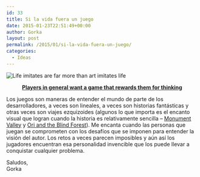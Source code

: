 ```yaml
---
id: 33
title: Si la vida fuera un juego
date: 2015-01-23T22:51:49+00:00
author: Gorka
layout: post
permalink: /2015/01/si-la-vida-fuera-un-juego/
categories:
  - Ideas
---
```

<img src="/public/img/2015/01/life-imitates-are-far-more-than-art-imitates-life-300x225.jpg" alt="Life imitates are far more than art imitates life" srcset="/public/img/2015/01/life-imitates-are-far-more-than-art-imitates-life-300x225.jpg 300w, /public/img/2015/01/life-imitates-are-far-more-than-art-imitates-life.jpg 500w" sizes=" 100vw" />

<p style="text-align: center;">
  <b><a title="Quotes for Game Developers" href="http://www.gamasutra.com/view/news/234346/10_quotes_every_game_developer_should_remember.php" target="_blank">Players in general want a game that rewards them for thinking</a></b>
</p>

Los juegos son maneras de entender el mundo de parte de los desarrolladores, a veces son lineales, a veces son historias fantásticas y otras veces son viajes ezquizoides (algunos lo que importa es el encanto visual que logran cuando la historia es relativamente sencilla &#8211; <a href="http://www.monumentvalleygame.com/" target="_blank">Monument Valley</a> y <a href="https://www.youtube.com/watch?v=ETRJ1XvprOQ" target="_blank">Ori and the Blind Forest</a>). Me encanta cuando las personas que juegan se comprometen con los desafíos que se imponen para entender la visión del autor. Los retos a veces parecen imposibles y aún así los jugadores encuentran esa personalidad invencible que los puede llevar a conquistar cualquier problema.

<p>
  Saludos,<br /> Gorka
</p>
